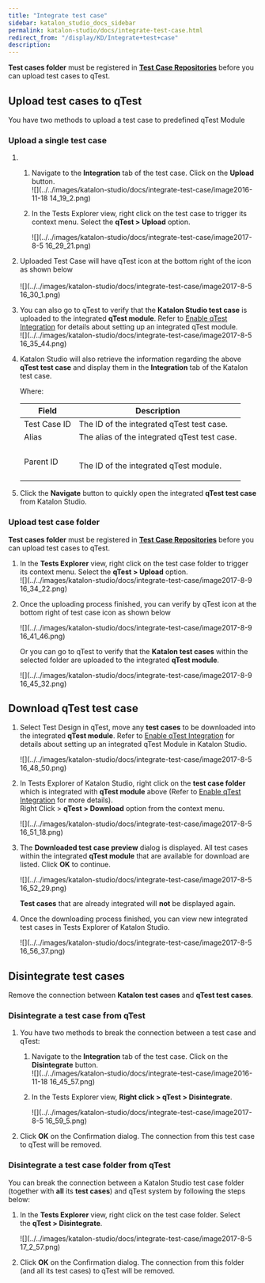 ```yaml
---
title: "Integrate test case" 
sidebar: katalon_studio_docs_sidebar
permalink: katalon-studio/docs/integrate-test-case.html 
redirect_from: "/display/KD/Integrate+test+case" 
description: 
---
```

**Test cases folder** must be registered in [**Test Case Repositories**](https://docs.katalon.com/display/KD/qTest+Integration) before you can upload test cases to qTest.

Upload test cases to qTest
--------------------------

You have two methods to upload a test case to predefined qTest Module

### Upload a single test case

1.    
    1.  Navigate to the **Integration** tab of the test case. Click on the **Upload** button.  
        ![](../../images/katalon-studio/docs/integrate-test-case/image2016-11-18 14_19_2.png)  
          
        
    2.  In the Tests Explorer view, right click on the test case to trigger its context menu. Select the **qTest > Upload** option.  
          
        ![](../../images/katalon-studio/docs/integrate-test-case/image2017-8-5 16_29_21.png)  
          
        
2.  Uploaded Test Case will have qTest icon at the bottom right of the icon as shown below  
       
    ![](../../images/katalon-studio/docs/integrate-test-case/image2017-8-5 16_30_1.png)  
      
      
    
3.  You can also go to qTest to verify that the **Katalon Studio test case** is uploaded to the integrated **qTest module**. Refer to [Enable qTest Integration](/display/KD/Enable+qTest+Integration) for details about setting up an integrated qTest module.  
    ![](../../images/katalon-studio/docs/integrate-test-case/image2017-8-5 16_35_44.png)  
      
    
4.  Katalon Studio will also retrieve the information regarding the above **qTest test case** and display them in the **Integration** tab of the Katalon test case.
    
      
    Where:
    
    <table><thead><tr><th>Field</th><th>Description</th></tr></thead><tbody><tr><td>Test Case ID</td><td>The ID of the integrated qTest test case.</td></tr><tr><td>Alias</td><td>The alias of the integrated qTest test case.</td></tr><tr><td>Parent ID</td><td><div><p><span><img></span></p><p>The ID of the integrated qTest module.</p></div></td></tr></tbody></table>
    
      
    
5.  Click the **Navigate** button to quickly open the integrated **qTest test case** from Katalon Studio.  
      
    

### Upload test case folder

**Test cases folder** must be registered in [**Test Case Repositories**](https://docs.katalon.com/display/KD/qTest+Integration) before you can upload test cases to qTest.

1.  In the **Tests Explorer** view, right click on the test case folder to trigger its context menu. Select the **qTest > Upload** option.  
    ![](../../images/katalon-studio/docs/integrate-test-case/image2017-8-9 16_34_22.png)  
      
    
2.  Once the uploading process finished, you can verify by qTest icon at the bottom right of test case icon as shown below  
      
    ![](../../images/katalon-studio/docs/integrate-test-case/image2017-8-9 16_41_46.png)  
      
    Or you can go to qTest to verify that the **Katalon test cases** within the selected folder are uploaded to the integrated **qTest module**.  
      
    ![](../../images/katalon-studio/docs/integrate-test-case/image2017-8-9 16_45_32.png)

  

Download qTest test case
------------------------

1.  Select Test Design in qTest, move any **test cases** to be downloaded into the integrated **qTest module**. Refer to [Enable qTest Integration](/display/KD/Enable+qTest+Integration) for details about setting up an integrated qTest Module in Katalon Studio.  
      
    ![](../../images/katalon-studio/docs/integrate-test-case/image2017-8-5 16_48_50.png)  
      
    
2.  In Tests Explorer of Katalon Studio, right click on the **test case folder** which is integrated with **qTest module** above (Refer to [Enable qTest Integration](/display/KD/Enable+qTest+Integration) for more details).  
    Right Click > **qTest > Download** option from the context menu.  
      
    ![](../../images/katalon-studio/docs/integrate-test-case/image2017-8-5 16_51_18.png)  
      
    
3.  The **Downloaded test case preview** dialog is displayed. All test cases within the integrated **qTest module** that are available for download are listed. Click **OK** to continue.
    
      
    ![](../../images/katalon-studio/docs/integrate-test-case/image2017-8-5 16_52_29.png)
    
    **Test cases** that are already integrated will **not** be displayed again.
    
4.  Once the downloading process finished, you can view new integrated test cases in Tests Explorer of Katalon Studio.  
      
    ![](../../images/katalon-studio/docs/integrate-test-case/image2017-8-5 16_56_37.png)

Disintegrate test cases
-----------------------

Remove the connection between **Katalon test cases** and **qTest test cases**.

### Disintegrate a test case from qTest

1.  You have two methods to break the connection between a test case and qTest:  
      
    1.  Navigate to the **Integration** tab of the test case. Click on the **Disintegrate** button.  
        ![](../../images/katalon-studio/docs/integrate-test-case/image2016-11-18 16_45_57.png)  
          
        
    2.  In the Tests Explorer view, **Right click > qTest > Disintegrate**.  
          
        ![](../../images/katalon-studio/docs/integrate-test-case/image2017-8-5 16_59_5.png)  
          
        
2.  Click **OK** on the Confirmation dialog. The connection from this test case to qTest will be removed.  
      
    

### Disintegrate a test case folder from qTest

You can break the connection between a Katalon Studio test case folder (together with **all** its **test cases**) and qTest system by following the steps below:

1.  In the **Tests Explorer** view, right click on the test case folder. Select the **qTest > Disintegrate**.  
      
    ![](../../images/katalon-studio/docs/integrate-test-case/image2017-8-5 17_2_57.png)  
      
    
2.  Click **OK** on the Confirmation dialog. The connection from this folder (and all its test cases) to qTest will be removed.